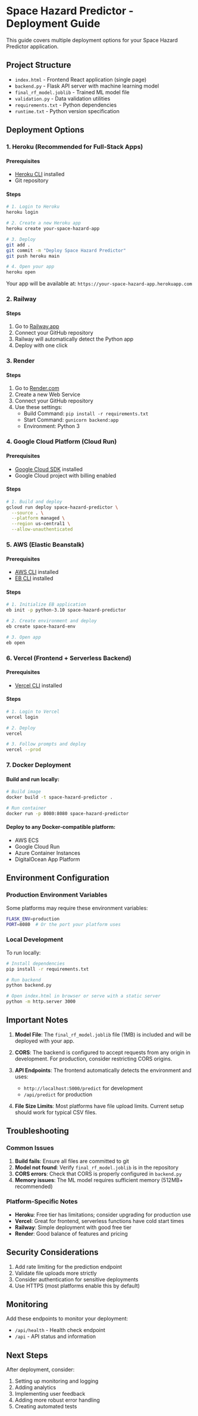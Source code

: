 # Space Hazard Predictor - Deployment Guide

This guide covers multiple deployment options for your Space Hazard Predictor application.

## Project Structure
- `index.html` - Frontend React application (single page)
- `backend.py` - Flask API server with machine learning model
- `final_rf_model.joblib` - Trained ML model file
- `validation.py` - Data validation utilities
- `requirements.txt` - Python dependencies
- `runtime.txt` - Python version specification

## Deployment Options

### 1. Heroku (Recommended for Full-Stack Apps)

#### Prerequisites
- [Heroku CLI](https://devcenter.heroku.com/articles/heroku-cli) installed
- Git repository

#### Steps
```bash
# 1. Login to Heroku
heroku login

# 2. Create a new Heroku app
heroku create your-space-hazard-app

# 3. Deploy
git add .
git commit -m "Deploy Space Hazard Predictor"
git push heroku main

# 4. Open your app
heroku open
```

Your app will be available at: `https://your-space-hazard-app.herokuapp.com`

### 2. Railway

#### Steps
1. Go to [Railway.app](https://railway.app)
2. Connect your GitHub repository
3. Railway will automatically detect the Python app
4. Deploy with one click

### 3. Render

#### Steps
1. Go to [Render.com](https://render.com)
2. Create a new Web Service
3. Connect your GitHub repository
4. Use these settings:
   - Build Command: `pip install -r requirements.txt`
   - Start Command: `gunicorn backend:app`
   - Environment: Python 3

### 4. Google Cloud Platform (Cloud Run)

#### Prerequisites
- [Google Cloud SDK](https://cloud.google.com/sdk/docs/install) installed
- Google Cloud project with billing enabled

#### Steps
```bash
# 1. Build and deploy
gcloud run deploy space-hazard-predictor \
  --source . \
  --platform managed \
  --region us-central1 \
  --allow-unauthenticated
```

### 5. AWS (Elastic Beanstalk)

#### Prerequisites
- [AWS CLI](https://aws.amazon.com/cli/) installed
- [EB CLI](https://docs.aws.amazon.com/elasticbeanstalk/latest/dg/eb-cli3-install.html) installed

#### Steps
```bash
# 1. Initialize EB application
eb init -p python-3.10 space-hazard-predictor

# 2. Create environment and deploy
eb create space-hazard-env

# 3. Open app
eb open
```

### 6. Vercel (Frontend + Serverless Backend)

#### Prerequisites
- [Vercel CLI](https://vercel.com/cli) installed

#### Steps
```bash
# 1. Login to Vercel
vercel login

# 2. Deploy
vercel

# 3. Follow prompts and deploy
vercel --prod
```

### 7. Docker Deployment

#### Build and run locally:
```bash
# Build image
docker build -t space-hazard-predictor .

# Run container
docker run -p 8080:8080 space-hazard-predictor
```

#### Deploy to any Docker-compatible platform:
- AWS ECS
- Google Cloud Run
- Azure Container Instances
- DigitalOcean App Platform

## Environment Configuration

### Production Environment Variables
Some platforms may require these environment variables:

```bash
FLASK_ENV=production
PORT=8080  # Or the port your platform uses
```

### Local Development
To run locally:

```bash
# Install dependencies
pip install -r requirements.txt

# Run backend
python backend.py

# Open index.html in browser or serve with a static server
python -m http.server 3000
```

## Important Notes

1. **Model File**: The `final_rf_model.joblib` file (1MB) is included and will be deployed with your app.

2. **CORS**: The backend is configured to accept requests from any origin in development. For production, consider restricting CORS origins.

3. **API Endpoints**: The frontend automatically detects the environment and uses:
   - `http://localhost:5000/predict` for development
   - `/api/predict` for production

4. **File Size Limits**: Most platforms have file upload limits. Current setup should work for typical CSV files.

## Troubleshooting

### Common Issues

1. **Build fails**: Ensure all files are committed to git
2. **Model not found**: Verify `final_rf_model.joblib` is in the repository
3. **CORS errors**: Check that CORS is properly configured in `backend.py`
4. **Memory issues**: The ML model requires sufficient memory (512MB+ recommended)

### Platform-Specific Notes

- **Heroku**: Free tier has limitations; consider upgrading for production use
- **Vercel**: Great for frontend, serverless functions have cold start times
- **Railway**: Simple deployment with good free tier
- **Render**: Good balance of features and pricing

## Security Considerations

1. Add rate limiting for the prediction endpoint
2. Validate file uploads more strictly
3. Consider authentication for sensitive deployments
4. Use HTTPS (most platforms enable this by default)

## Monitoring

Add these endpoints to monitor your deployment:
- `/api/health` - Health check endpoint
- `/api` - API status and information

## Next Steps

After deployment, consider:
1. Setting up monitoring and logging
2. Adding analytics
3. Implementing user feedback
4. Adding more robust error handling
5. Creating automated tests